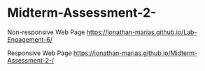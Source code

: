 # Midterm-Assessment-2-

Non-responsive Web Page
https://jonathan-marias.github.io/Lab-Engagement-6/

Responsive Web Page
https://jonathan-marias.github.io/Midterm-Assessment-2-/
